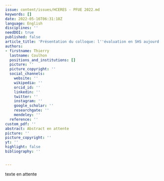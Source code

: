 ```yaml
---
issue: content/issues/HCERES - PFUE 2022.md
keywords: []
date: 2022-05-16T06:31:18Z
language: English
disciplines: ''
needDOI: true
published: false
article_title: 'Présentation du colloque: l''évaluation en SHS aujourd''hui et demain'
authors:
- firstname: Thierry
  lastname: Coulhon
  positions_and_institutions: []
  picture: ''
  picture_copyright: ''
  social_channels:
    website: ''
    wikipedia: ''
    orcid_id: ''
    linkedin: ''
    twitter: ''
    instagram: ''
    google_scholar: ''
    researchgate: ''
    mendeley: ''
  reference: ''
custom_pdf: ''
abstract: Abstract en attente
picture: ''
picture_copyright: ''
yt: ''
highlight: false
bibliography: ''


---
```

texte en attente